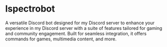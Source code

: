 # lspectrobot
A versatile Discord bot designed for my Discord server to enhance your experience in my Discord server with a suite of features tailored for gaming and community engagement. Built for seamless integration, it offers commands for games, multimedia content, and more.
